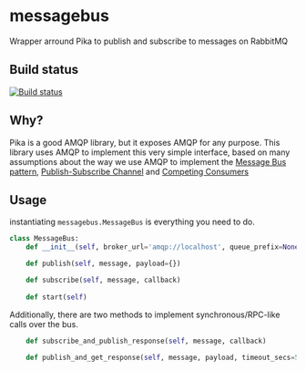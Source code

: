 messagebus
==========
Wrapper arround Pika to publish and subscribe to messages on RabbitMQ

## Build status
[![Build status](https://api.travis-ci.org/istepaniuk/messagebus.svg?branch=master)](https://www.travis-ci.org/istepaniuk/messagebus)

## Why?
Pika is a good AMQP library, but it exposes AMQP for any purpose.
This library uses AMQP to implement this very simple interface, based on many assumptions about the way we use AMQP to implement the [Message Bus pattern](https://www.enterpriseintegrationpatterns.com/patterns/messaging/MessageBus.html), [Publish-Subscribe Channel](https://www.enterpriseintegrationpatterns.com/patterns/messaging/PublishSubscribeChannel.html) and [Competing Consumers](https://www.enterpriseintegrationpatterns.com/patterns/messaging/CompetingConsumers.html)

## Usage

instantiating `messagebus.MessageBus` is everything you need to do.

```python
class MessageBus:
    def __init__(self, broker_url='amqp://localhost', queue_prefix=None):

    def publish(self, message, payload={})

    def subscribe(self, message, callback)
    
    def start(self)
```


Additionally, there are two methods to implement synchronous/RPC-like calls over the bus.
```python
    def subscribe_and_publish_response(self, message, callback)
        
    def publish_and_get_response(self, message, payload, timeout_secs=5)
```
   
